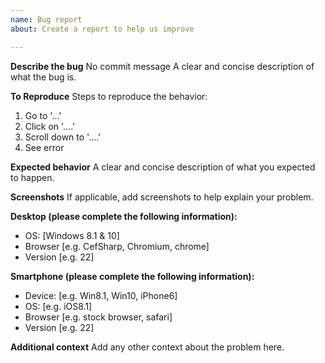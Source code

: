 ```yaml
---
name: Bug report
about: Create a report to help us improve

---
```


**Describe the bug** No commit message
A clear and concise description of what the bug is.

**To Reproduce**
Steps to reproduce the behavior:
1. Go to '...'
2. Click on '....'
3. Scroll down to '....'
4. See error

**Expected behavior**
A clear and concise description of what you expected to happen.

**Screenshots**
If applicable, add screenshots to help explain your problem.

**Desktop (please complete the following information):**
 - OS: [Windows 8.1 & 10]
 - Browser [e.g. CefSharp, Chromium, chrome]
 - Version [e.g. 22]

**Smartphone (please complete the following information):**
 - Device: [e.g. Win8.1, Win10, iPhone6]
 - OS: [e.g. iOS8.1]
 - Browser [e.g. stock browser, safari]
 - Version [e.g. 22]

**Additional context**
Add any other context about the problem here.
